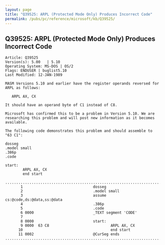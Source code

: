 ```yaml
---
layout: page
title: "Q39525: ARPL (Protected Mode Only) Produces Incorrect Code"
permalink: /pubs/pc/reference/microsoft/kb/Q39525/
---
```


## Q39525: ARPL (Protected Mode Only) Produces Incorrect Code

	Article: Q39525
	Version(s): 5.00   | 5.10
	Operating System: MS-DOS | OS/2
	Flags: ENDUSER | buglist5.10
	Last Modified: 12-JAN-1989
	
	MASM Versions 5.10 and earlier have the register operands reversed for
	ARPL as follows:
	
	   ARPL AX, CX
	
	It should have an operand byte of C1 instead of C8.
	
	Microsoft has confirmed this to be a problem in Version 5.10. We are
	researching this problem and will post new information as it becomes
	available.
	
	The following code demonstrates this problem and should assemble to
	"63 C1":
	
	dosseg
	.model small
	.386p
	.code
	
	start:
	        ARPL AX, CX
	        end start
	
	.........................................................................
	       1                                dosseg
	       2                                .model small
	       3                                assume cs:@code,ds:@data,ss:@data
	       4                                .386p
	       5                                .code
	       6 0000                           _TEXT segment 'CODE'
	       7
	       8 0000                           start:
	       9 0000  63 C8                            ARPL AX, CX
	      10                                        end start
	      11 0002                           @CurSeg ends
	..........................................................................

